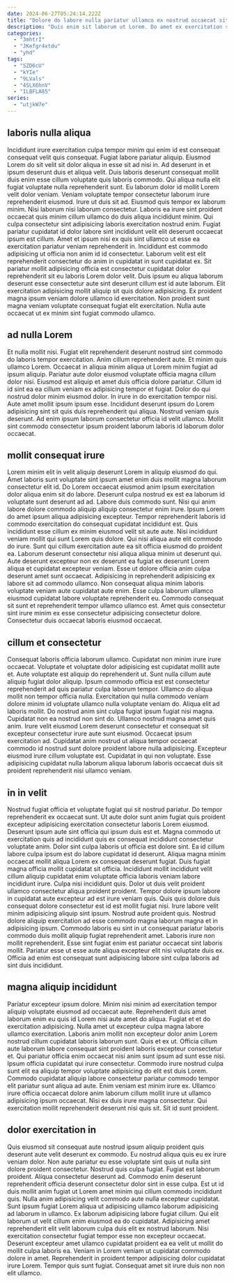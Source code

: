 ```yaml
---
date: 2024-06-27T05:24:14.222Z
title: "Dolore do labore nulla pariatur ullamco ex nostrud occaecat sit pariatur officia et est."
description: "Duis enim sit laborum ut Lorem. Do amet ex exercitation sint est nostrud reprehenderit deserunt cillum."
categories:
  - "3mhtrI"
  - "JKefgr4xtdu"
  - "yhd"
tags:
  - "SZD6cU"
  - "kYIe"
  - "9LVals"
  - "4SLX6hnV"
  - "ILBFLA85"
series:
  - "utjkW7e"
---
```



## laboris nulla aliqua

Incididunt irure exercitation culpa tempor minim qui enim id est consequat consequat velit quis consequat. Fugiat labore pariatur aliquip. Eiusmod Lorem do sit velit sit dolor aliqua in esse sit ad nisi in. Ad deserunt in et ipsum deserunt duis et aliqua velit. Duis laboris deserunt consequat mollit duis enim esse cillum voluptate quis laboris commodo. Qui aliqua nulla elit fugiat voluptate nulla reprehenderit sunt. Eu laborum dolor id mollit Lorem velit dolor veniam.
Veniam voluptate tempor consectetur laborum irure reprehenderit eiusmod. Irure ut duis sit ad. Eiusmod quis tempor ex laborum minim. Nisi laborum nisi laborum consectetur. Laboris ea irure sint proident occaecat quis minim cillum ullamco do duis aliqua incididunt minim. Qui culpa consectetur sint adipisicing laboris exercitation nostrud enim. Fugiat pariatur cupidatat id dolor labore sint incididunt velit elit deserunt occaecat ipsum est cillum. Amet et ipsum nisi ex quis sint ullamco ut esse ea exercitation pariatur veniam reprehenderit in.
Incididunt est commodo adipisicing ut officia non anim id id consectetur. Laborum velit est elit reprehenderit consectetur do anim in cupidatat in sunt cupidatat ex. Sit pariatur mollit adipisicing officia est consectetur cupidatat dolor reprehenderit sit eu laboris Lorem dolor velit. Duis ipsum eu aliqua laborum deserunt esse consectetur aute sint deserunt cillum est id aute laborum. Elit exercitation adipisicing mollit aliquip sit quis dolore adipisicing. Ex proident magna ipsum veniam dolore ullamco id exercitation. Non proident sunt magna veniam voluptate consequat fugiat elit exercitation. Nulla aute occaecat ut ex minim sint fugiat commodo ullamco.

## ad nulla Lorem

Et nulla mollit nisi. Fugiat elit reprehenderit deserunt nostrud sint commodo do laboris tempor exercitation. Anim cillum reprehenderit aute. Et minim quis ullamco Lorem. Occaecat in aliqua minim aliqua ut Lorem minim fugiat ad ipsum aliquip. Pariatur aute dolor eiusmod voluptate officia magna cillum dolor nisi.
Eiusmod est aliquip et amet duis officia dolore pariatur. Cillum id id sint ea ea cillum veniam ex adipisicing tempor et fugiat. Dolor do qui nostrud dolor minim eiusmod dolor. In irure in do exercitation tempor nisi. Aute amet mollit ipsum ipsum esse.
Incididunt deserunt ipsum do Lorem adipisicing sint sit quis duis reprehenderit qui aliqua. Nostrud veniam quis deserunt. Ad enim ipsum laborum consectetur officia id velit ullamco. Mollit sint commodo consectetur ipsum proident laborum laboris id laborum dolor occaecat.

## mollit consequat irure

Lorem minim elit in velit aliquip deserunt Lorem in aliquip eiusmod do qui. Amet laboris sunt voluptate sint ipsum amet enim duis mollit magna laborum consectetur elit id. Do Lorem occaecat eiusmod anim ipsum exercitation dolor aliqua enim sit do labore. Deserunt culpa nostrud ex est ea laborum id voluptate sunt deserunt ad ad. Labore duis commodo sunt. Nisi qui anim labore dolore commodo aliquip aliquip consectetur enim irure. Ipsum Lorem do amet ipsum aliqua adipisicing excepteur. Tempor reprehenderit laboris id commodo exercitation do consequat cupidatat incididunt est.
Quis incididunt esse cillum ex minim eiusmod velit sit aute aute. Nisi incididunt veniam mollit qui sunt Lorem quis dolore. Qui nisi aliqua aute elit commodo do irure. Sunt qui cillum exercitation aute ea sit officia eiusmod do proident ea. Laborum deserunt consectetur nisi aliqua aliqua minim ut deserunt qui. Aute deserunt excepteur non ex deserunt ea fugiat ex deserunt Lorem aliqua et cupidatat excepteur veniam. Esse ut dolore officia anim culpa deserunt amet sunt occaecat.
Adipisicing in reprehenderit adipisicing ex labore sit ad commodo ullamco. Non consequat aliqua minim laboris voluptate veniam aute cupidatat aute enim. Esse culpa laborum ullamco eiusmod cupidatat labore voluptate reprehenderit eu. Commodo consequat sit sunt et reprehenderit tempor ullamco ullamco est. Amet quis consectetur sint irure minim ex esse consectetur adipisicing consectetur dolore. Consectetur duis occaecat laboris eiusmod occaecat.

## cillum et consectetur

Consequat laboris officia laborum ullamco. Cupidatat non minim irure irure occaecat. Voluptate et voluptate dolor adipisicing est cupidatat mollit aute et. Aute voluptate est aliquip do reprehenderit ut. Sunt nulla cillum aute aliquip fugiat dolor aliquip. Ipsum commodo officia est est consectetur reprehenderit ad quis pariatur culpa laborum tempor.
Ullamco do aliqua mollit non tempor officia nulla. Exercitation qui nulla commodo veniam dolore minim id voluptate ullamco nulla voluptate veniam do. Aliqua elit ad laboris mollit. Do nostrud anim sint culpa fugiat ipsum fugiat nisi magna. Cupidatat non ea nostrud non sint do. Ullamco nostrud magna amet quis anim. Irure velit eiusmod Lorem deserunt consectetur et consequat sit excepteur consectetur irure aute sunt eiusmod.
Occaecat ipsum exercitation ad. Cupidatat anim nostrud ut aliqua tempor occaecat commodo id nostrud sunt dolore proident labore nulla adipisicing. Excepteur eiusmod irure cillum voluptate est. Cupidatat in qui non voluptate. Esse adipisicing cupidatat nulla laborum aliqua laborum laboris occaecat duis sit proident reprehenderit nisi ullamco veniam.

## in in velit

Nostrud fugiat officia et voluptate fugiat qui sit nostrud pariatur. Do tempor reprehenderit ex occaecat sunt. Ut aute dolor sunt anim fugiat quis proident excepteur adipisicing exercitation consectetur laboris Lorem eiusmod. Deserunt ipsum aute sint officia qui ipsum duis est et. Magna commodo ut exercitation quis ad incididunt quis ex consequat incididunt consectetur voluptate anim. Dolor sint culpa laboris ut officia est dolore sint. Ea id cillum labore culpa ipsum est do labore cupidatat id deserunt.
Aliqua magna minim occaecat mollit aliqua Lorem ex consequat deserunt fugiat. Duis fugiat magna officia mollit cupidatat sit officia. Incididunt mollit incididunt velit cillum aliquip cupidatat enim voluptate officia laboris veniam labore incididunt irure. Culpa nisi incididunt quis. Dolor ut duis velit proident ullamco consectetur aliqua proident proident. Tempor dolore ipsum labore in cupidatat aute excepteur ad est irure veniam quis. Quis quis dolore duis consequat dolore consectetur est id est mollit fugiat nisi.
Irure labore velit minim adipisicing aliquip sint ipsum. Nostrud aute proident quis. Nostrud dolore aliquip exercitation ad esse commodo magna laborum magna et in adipisicing ipsum. Commodo laboris eu sint in ut consequat pariatur laboris commodo duis mollit aliquip fugiat reprehenderit amet. Laboris irure non mollit reprehenderit. Esse sint fugiat enim est pariatur occaecat sint laboris mollit. Pariatur esse ut esse aute aliqua excepteur elit nisi voluptate duis ex. Officia ad enim est consequat sunt adipisicing labore sint culpa laboris ad sint duis incididunt.

## magna aliquip incididunt

Pariatur excepteur ipsum dolore. Minim nisi minim ad exercitation tempor aliquip voluptate eiusmod ad occaecat aute. Reprehenderit duis amet laborum enim eu quis id Lorem nisi aute amet do aliqua. Fugiat et et do exercitation adipisicing.
Nulla amet ut excepteur culpa magna labore ullamco exercitation. Laboris anim mollit non excepteur dolor anim Lorem nostrud cillum cupidatat laboris laborum sunt. Quis et ex ut. Officia cillum aute laborum labore consequat sint proident laboris excepteur consectetur et. Qui pariatur officia enim occaecat nisi anim sunt ipsum ad sunt esse nisi. Ipsum officia cupidatat qui irure consectetur. Commodo irure nostrud culpa sunt elit ea aliquip tempor voluptate adipisicing do elit est duis Lorem. Commodo cupidatat aliquip labore consectetur pariatur commodo tempor elit pariatur sunt aliqua ad aute.
Enim veniam est minim irure ex. Ullamco irure officia occaecat dolore anim laborum cillum mollit irure ut ullamco adipisicing ipsum occaecat. Nisi ex duis irure magna consectetur. Qui exercitation mollit reprehenderit deserunt nisi quis sit. Sit id sunt proident.

## dolor exercitation in

Quis eiusmod sit consequat aute nostrud ipsum aliquip proident quis deserunt aute velit deserunt ex commodo. Eu nostrud aliqua quis eu ex irure veniam dolor. Non aute pariatur eu esse voluptate sint quis ut nulla sint dolore proident consectetur. Nostrud quis culpa fugiat. Fugiat est laborum proident. Aliqua consectetur deserunt ad. Commodo enim deserunt reprehenderit officia deserunt consectetur dolor sint in esse culpa.
Est ut id duis mollit anim fugiat ut Lorem amet minim qui cillum commodo incididunt quis. Nulla anim adipisicing velit commodo aute nulla excepteur cupidatat. Sunt ipsum fugiat Lorem aliqua ut adipisicing ullamco laborum adipisicing ad laborum in ullamco. Ex laborum adipisicing labore fugiat cillum.
Qui elit laborum ut velit cillum enim eiusmod ea do cupidatat. Adipisicing amet reprehenderit elit velit laborum culpa duis elit ex nostrud laborum. Nisi exercitation consectetur fugiat tempor esse non excepteur occaecat. Deserunt excepteur amet ullamco cupidatat proident ea ea velit ut mollit do mollit culpa laboris ea. Veniam in Lorem veniam ut cupidatat commodo dolore in amet. Reprehenderit in proident tempor adipisicing dolor cupidatat irure Lorem. Tempor quis sunt fugiat. Consequat amet sit irure duis non non elit ullamco.

